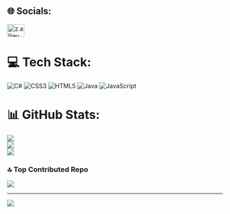 
## 🌐 Socials:
<p align="left">
<a href="https://instagram.com/z.alliev" target="blank"><img align="center" src="https://raw.githubusercontent.com/rahuldkjain/github-profile-readme-generator/master/src/images/icons/Social/instagram.svg" alt="z.alliev" height="30" width="40" /></a>
</p>

# 💻 Tech Stack:
![C#](https://img.shields.io/badge/c%23-%23239120.svg?style=for-the-badge&logo=c-sharp&logoColor=white) ![CSS3](https://img.shields.io/badge/css3-%231572B6.svg?style=for-the-badge&logo=css3&logoColor=white) ![HTML5](https://img.shields.io/badge/html5-%23E34F26.svg?style=for-the-badge&logo=html5&logoColor=white) ![Java](https://img.shields.io/badge/java-%23ED8B00.svg?style=for-the-badge&logo=java&logoColor=white) ![JavaScript](https://img.shields.io/badge/javascript-%23323330.svg?style=for-the-badge&logo=javascript&logoColor=%23F7DF1E)
# 📊 GitHub Stats:
![](https://github-readme-stats.vercel.app/api?username=zulfuqar1&theme=radical&hide_border=false&include_all_commits=false&count_private=true)<br/>
![](https://github-readme-streak-stats.herokuapp.com/?user=zulfuqar1&theme=radical&hide_border=false)<br/>
![](https://github-readme-stats.vercel.app/api/top-langs/?username=zulfuqar1&theme=radical&hide_border=false&include_all_commits=false&count_private=true&layout=compact)

### 🔝 Top Contributed Repo
![](https://github-contributor-stats.vercel.app/api?username=zulfuqar1&limit=5&theme=radical&combine_all_yearly_contributions=true)

---
[![](https://visitcount.itsvg.in/api?id=zulfuqar1&icon=0&color=4)](https://visitcount.itsvg.in)

<!-- Proudly created with GPRM ( https://gprm.itsvg.in ) -->
